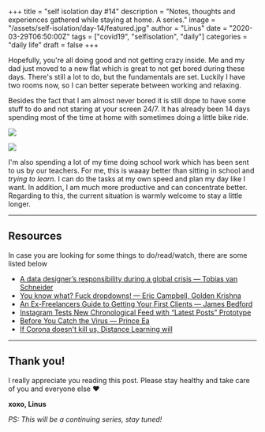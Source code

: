 +++
title = "self isolation day #14"
description = "Notes, thoughts and experiences gathered while staying at home. A series."
image = "/assets/self-isolation/day-14/featured.jpg"
author = "Linus"
date = "2020-03-29T06:50:00Z"
tags = ["covid19", "selfisolation", "daily"]
categories = "daily life"
draft = false
+++

Hopefully, you're all doing good and not getting crazy inside. Me and my dad just moved to a new flat which is great to not get bored during these days. There's still a lot to do, but the fundamentals are set. Luckily I have two rooms now, so I can better seperate between working and relaxing.<!--more-->

Besides the fact that I am almost never bored it is still dope to have some stuff to do and not staring at your screen 24/7. It has already been 14 days spending most of the time at home with sometimes doing a little bike ride.

<div class="layout col-2">

![](/assets/self-isolation/day-14/bike.jpg)

![](/assets/self-isolation/day-14/sunset.jpg)

</div>

I'm also spending a lot of my time doing school work which has been sent to us by our teachers. For me, this is waaay better than sitting in school and _trying to learn_. I can do the tasks at my own speed and plan my day like I want. In addition, I am much more productive and can concentrate better. Regarding to this, the current situation is warmly welcome to stay a little longer.

---

## Resources

In case you are looking for some things to do/read/watch, there are some listed below

* [A data designer’s responsibility during a global crisis — Tobias van Schneider](https://vanschneider.com/a-data-designers-responsibility-during-a-global-crisis)
* [You know what? Fuck dropdowns! — Eric Campbell, Golden Krishna](http://www.fuckdropdowns.com/)
* [An Ex-Freelancers Guide to Getting Your First Clients — James Bedford](https://dev.to/jameesy/an-ex-freelancers-guide-to-getting-your-first-clients-18ao)
* [Instagram Tests New Chronological Feed with “Latest Posts” Prototype](https://later.com/blog/instagram-chronological-feed/)
* [Before You Catch the Virus — Prince Ea](https://youtu.be/LBi85WjeDyg)
* [If Corona doesn't kill us, Distance Learning will](https://youtu.be/8U6zU4MXmnA)

---

## Thank you!

I really appreciate you reading this post. Please stay healthy and take care of you and everyone else ❤️

**xoxo, Linus**

_PS: This will be a continuing series, stay tuned!_